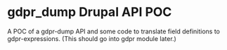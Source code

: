 # gdpr_dump Drupal API POC

A POC of a gdpr-dump API and some code to translate field definitions to gdpr-expressions.
(This should go into gdpr module later.)


